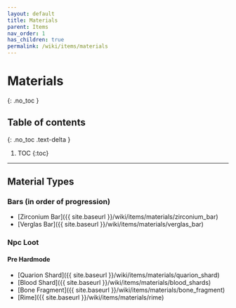 ```yaml
---
layout: default
title: Materials
parent: Items
nav_order: 1
has_children: true
permalink: /wiki/items/materials
---
```


# Materials
{: .no_toc }

## Table of contents
{: .no_toc .text-delta }

1. TOC
{:toc}

---

## Material Types

### Bars (in order of progression)
 - [Zirconium Bar]({{ site.baseurl }}/wiki/items/materials/zirconium_bar)
 - [Verglas Bar]({{ site.baseurl }}/wiki/items/materials/verglas_bar)

### Npc Loot
#### Pre Hardmode
 - [Quarion Shard]({{ site.baseurl }}/wiki/items/materials/quarion_shard)
 - [Blood Shard]({{ site.baseurl }}/wiki/items/materials/blood_shards)
 - [Bone Fragment]({{ site.baseurl }}/wiki/items/materials/bone_fragment)
 - [Rime]({{ site.baseurl }}/wiki/items/materials/rime)

